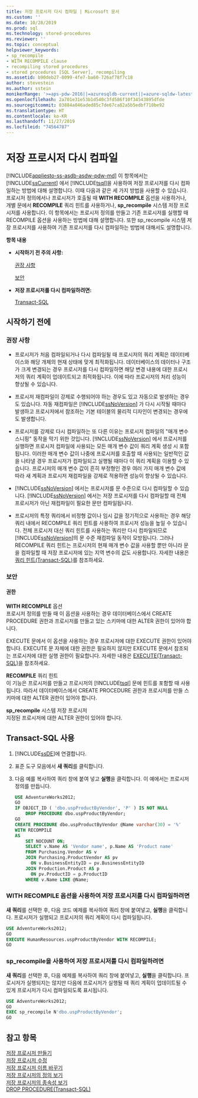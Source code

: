 ```yaml
---
title: 저장 프로시저 다시 컴파일 | Microsoft 문서
ms.custom: ''
ms.date: 10/28/2019
ms.prod: sql
ms.technology: stored-procedures
ms.reviewer: ''
ms.topic: conceptual
helpviewer_keywords:
- sp_recompile
- WITH RECOMPILE clause
- recompiling stored procedures
- stored procedures [SQL Server], recompiling
ms.assetid: b90deb27-0099-4fe7-ba60-726af78f7c18
author: stevestein
ms.author: sstein
monikerRange: '>=aps-pdw-2016||=azuresqldb-current||=azure-sqldw-latest||>=sql-server-2016||=sqlallproducts-allversions||>=sql-server-linux-2017||=azuresqldb-mi-current'
ms.openlocfilehash: 2a701e31e53b1d540c3fd586f10f34543895dfde
ms.sourcegitcommit: 03884a046aded85c7de67ca82a5b5edbf710be92
ms.translationtype: HT
ms.contentlocale: ko-KR
ms.lasthandoff: 11/27/2019
ms.locfileid: "74564787"
---
```

# <a name="recompile-a-stored-procedure"></a>저장 프로시저 다시 컴파일
[!INCLUDE[appliesto-ss-asdb-asdw-pdw-md](../../includes/appliesto-ss-asdb-asdw-pdw-md.md)]
  이 항목에서는 [!INCLUDE[ssCurrent](../../includes/sscurrent-md.md)] 에서 [!INCLUDE[tsql](../../includes/tsql-md.md)]을 사용하여 저장 프로시저를 다시 컴파일하는 방법에 대해 설명합니다. 이때 다음과 같은 세 가지 방법을 사용할 수 있습니다. 프로시저 정의에서나 프로시저가 호출될 때 **WITH RECOMPILE** 옵션을 사용하거나, 개별 문에서 **RECOMPILE** 쿼리 힌트를 사용하거나, **sp_recompile** 시스템 저장 프로시저를 사용합니다. 이 항목에서는 프로시저 정의를 만들고 기존 프로시저를 실행할 때 RECOMPILE 옵션을 사용하는 방법에 대해 설명합니다. 또한 sp_recompile 시스템 저장 프로시저를 사용하여 기존 프로시저를 다시 컴파일하는 방법에 대해서도 설명합니다.  
  
 **항목 내용**  
  
-   **시작하기 전 주의 사항:**  
  
     [권장 사항](#Recommendations)  
  
     [보안](#Security)  
  
-   **저장 프로시저를 다시 컴파일하려면:**  
  
     [Transact-SQL](#TsqlProcedure)  
  
##  <a name="BeforeYouBegin"></a> 시작하기 전에  
  
###  <a name="Recommendations"></a> 권장 사항  
  
-   프로시저가 처음 컴파일되거나 다시 컴파일될 때 프로시저의 쿼리 계획은 데이터베이스와 해당 개체의 현재 상태에 맞게 최적화됩니다. 데이터베이스의 데이터나 구조가 크게 변경되는 경우 프로시저를 다시 컴파일하면 해당 변경 내용에 대한 프로시저의 쿼리 계획이 업데이트되고 최적화됩니다. 이에 따라 프로시저의 처리 성능이 향상될 수 있습니다.  
  
-   프로시저 재컴파일이 강제로 수행되어야 하는 경우도 있고 자동으로 발생하는 경우도 있습니다. 자동 재컴파일은 [!INCLUDE[ssNoVersion](../../includes/ssnoversion-md.md)] 가 다시 시작될 때마다 발생하고 프로시저에서 참조하는 기본 테이블의 물리적 디자인이 변경되는 경우에도 발생합니다.  
  
-   프로시저를 강제로 다시 컴파일하는 또 다른 이유는 프로시저 컴파일의 "매개 변수 스니핑" 동작을 막기 위한 것입니다. [!INCLUDE[ssNoVersion](../../includes/ssnoversion-md.md)] 에서 프로시저를 실행하면 프로시저 컴파일에 사용되는 모든 매개 변수 값이 쿼리 계획 생성 시 포함됩니다. 이러한 매개 변수 값이 나중에 프로시저를 호출할 때 사용되는 일반적인 값을 나타낼 경우 프로시저가 컴파일되고 실행될 때마다 이 쿼리 계획을 이용할 수 있습니다. 프로시저의 매개 변수 값이 흔히 부정형인 경우 여러 가지 매개 변수 값에 따라 새 계획과 프로시저 재컴파일을 강제로 적용하면 성능이 향상될 수 있습니다.  
  
-   [!INCLUDE[ssNoVersion](../../includes/ssnoversion-md.md)] 에서는 프로시저를 문 수준으로 다시 컴파일할 수 있습니다. [!INCLUDE[ssNoVersion](../../includes/ssnoversion-md.md)] 에서는 저장 프로시저를 다시 컴파일할 때 전체 프로시저가 아닌 재컴파일이 필요한 문만 컴파일됩니다.  
  
-   프로시저의 특정 쿼리에서 비정형 값이나 임시 값을 정기적으로 사용하는 경우 해당 쿼리 내에서 RECOMPILE 쿼리 힌트를 사용하여 프로시저 성능을 높일 수 있습니다. 전체 프로시저 대신 쿼리 힌트를 사용하는 쿼리만 다시 컴파일되므로 [!INCLUDE[ssNoVersion](../../includes/ssnoversion-md.md)]의 문 수준 재컴파일 동작이 모방됩니다. 그러나 RECOMPILE 쿼리 힌트는 프로시저의 현재 매개 변수 값을 사용할 뿐만 아니라 문을 컴파일할 때 저장 프로시저에 있는 지역 변수의 값도 사용합니다. 자세한 내용은 [쿼리 힌트(Transact-SQL)](../../t-sql/queries/hints-transact-sql-query.md)를 참조하세요.  
  
###  <a name="Security"></a> 보안  
  
####  <a name="Permissions"></a> 권한  
 **WITH RECOMPILE** 옵션  
 프로시저 정의를 만들 때 이 옵션을 사용하는 경우 데이터베이스에서 CREATE PROCEDURE 권한과 프로시저를 만들고 있는 스키마에 대한 ALTER 권한이 있어야 합니다.  
  
 EXECUTE 문에서 이 옵션을 사용하는 경우 프로시저에 대한 EXECUTE 권한이 있어야 합니다. EXECUTE 문 자체에 대한 권한은 필요하지 않지만 EXECUTE 문에서 참조되는 프로시저에 대한 실행 권한이 필요합니다. 자세한 내용은 [EXECUTE&#40;Transact-SQL&#41;](../../t-sql/language-elements/execute-transact-sql.md)을 참조하세요.  
  
 **RECOMPILE** 쿼리 힌트  
 이 기능은 프로시저를 만들고 프로시저의 [!INCLUDE[tsql](../../includes/tsql-md.md)] 문에 힌트를 포함할 때 사용됩니다. 따라서 데이터베이스에서 CREATE PROCEDURE 권한과 프로시저를 만들 스키마에 대한 ALTER 권한이 있어야 합니다.  
  
 **sp_recompile** 시스템 저장 프로시저  
 지정된 프로시저에 대한 ALTER 권한이 있어야 합니다.  
  
##  <a name="TsqlProcedure"></a> Transact-SQL 사용  

1. [!INCLUDE[ssDE](../../includes/ssde-md.md)]에 연결합니다.  
  
1. 표준 도구 모음에서 **새 쿼리**를 클릭합니다.  
  
1. 다음 예를 복사하여 쿼리 창에 붙여 넣고 **실행**을 클릭합니다. 이 예에서는 프로시저 정의를 만듭니다.  

   ```sql
   USE AdventureWorks2012;  
   GO  
   IF OBJECT_ID ( 'dbo.uspProductByVendor', 'P' ) IS NOT NULL   
       DROP PROCEDURE dbo.uspProductByVendor;  
   GO  
   CREATE PROCEDURE dbo.uspProductByVendor @Name varchar(30) = '%'  
   WITH RECOMPILE  
   AS  
       SET NOCOUNT ON;  
       SELECT v.Name AS 'Vendor name', p.Name AS 'Product name'  
       FROM Purchasing.Vendor AS v   
       JOIN Purchasing.ProductVendor AS pv   
         ON v.BusinessEntityID = pv.BusinessEntityID   
       JOIN Production.Product AS p   
         ON pv.ProductID = p.ProductID  
       WHERE v.Name LIKE @Name;  
   ```  
  
### <a name="to-recompile-a-stored-procedure-by-using-the-with-recompile-option"></a>WITH RECOMPILE 옵션을 사용하여 저장 프로시저를 다시 컴파일하려면   
  
**새 쿼리**를 선택한 후, 다음 코드 예제를 복사하여 쿼리 창에 붙여넣고, **실행**을 클릭합니다. 프로시저가 실행되고 프로시저의 쿼리 계획이 다시 컴파일됩니다.  
  
```sql  
USE AdventureWorks2012;  
GO  
EXECUTE HumanResources.uspProductByVendor WITH RECOMPILE;  
GO
```  
  
### <a name="to-recompile-a-stored-procedure-by-using-sp_recompile"></a>sp_recompile을 사용하여 저장 프로시저를 다시 컴파일하려면  

**새 쿼리**를 선택한 후, 다음 예제를 복사하여 쿼리 창에 붙여넣고, **실행**을 클릭합니다. 프로시저가 실행되지는 않지만 다음에 프로시저가 실행될 때 쿼리 계획이 업데이트될 수 있게 프로시저가 다시 컴파일되도록 표시됩니다.  

```sql  
USE AdventureWorks2012;  
GO  
EXEC sp_recompile N'dbo.uspProductByVendor';   
GO
```  
  
## <a name="see-also"></a>참고 항목  
 [저장 프로시저 만들기](../../relational-databases/stored-procedures/create-a-stored-procedure.md)   
 [저장 프로시저 수정](../../relational-databases/stored-procedures/modify-a-stored-procedure.md)   
 [저장 프로시저 이름 바꾸기](../../relational-databases/stored-procedures/rename-a-stored-procedure.md)   
 [저장 프로시저의 정의 보기](../../relational-databases/stored-procedures/view-the-definition-of-a-stored-procedure.md)   
 [저장 프로시저의 종속성 보기](../../relational-databases/stored-procedures/view-the-dependencies-of-a-stored-procedure.md)   
 [DROP PROCEDURE&#40;Transact-SQL&#41;](../../t-sql/statements/drop-procedure-transact-sql.md)  
  
  
